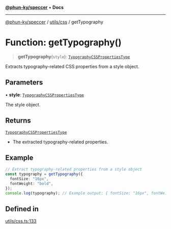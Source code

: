 [**@phun-ky/speccer**](../../../README.md) • **Docs**

***

[@phun-ky/speccer](../../../README.md) / [utils/css](../README.md) / getTypography

# Function: getTypography()

> **getTypography**(`style`): [`TypographyCSSPropertiesType`](../../../types/css/type-aliases/TypographyCSSPropertiesType.md)

Extracts typography-related CSS properties from a style object.

## Parameters

• **style**: [`TypographyCSSPropertiesType`](../../../types/css/type-aliases/TypographyCSSPropertiesType.md)

The style object.

## Returns

[`TypographyCSSPropertiesType`](../../../types/css/type-aliases/TypographyCSSPropertiesType.md)

- The extracted typography-related properties.

## Example

```ts
// Extract typography-related properties from a style object
const typography = getTypography({
  fontSize: "16px",
  fontWeight: "bold",
});
console.log(typography); // Example output: { fontSize: "16px", fontWeight: "bold" }
```

## Defined in

[utils/css.ts:133](https://github.com/phun-ky/speccer/blob/main/src/utils/css.ts#L133)
